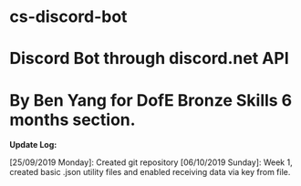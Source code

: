 # cs-discord-bot
Discord Bot through discord.net API 
===================================================
By Ben Yang for DofE Bronze Skills 6 months section.
===================================================
__Update Log:__

[25/09/2019 Monday]: Created git repository
[06/10/2019 Sunday]: Week 1, created basic .json utility files and enabled receiving data via key from file.
